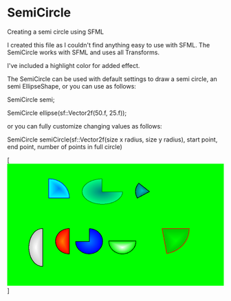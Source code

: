 # SemiCircle
Creating a semi circle using SFML

I created this file as I couldn't find anything easy to use with SFML.
The SemiCircle works with SFML and uses all Transforms. 

I've included a highlight color for added effect.

The SemiCircle can be used with default settings to draw a semi circle, an semi EllipseShape,
or you can use as follows:

SemiCircle semi;

SemiCircle ellipse(sf::Vector2f(50.f, 25.f));

or you can fully customize changing values as follows:

SemiCircle semiCircle(sf::Vector2f(size x radius, size y radius), start point, end point, number of points in full circle)

[![image](https://github.com/Blakrunner/SemiCircle/blob/SemiCircle/SemiCirclesample.png)]

